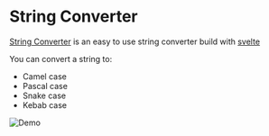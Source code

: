 # String Converter
[String Converter](https://nielsprins.github.io/string-converter/public/)
is an easy to use string converter build with [svelte](https://svelte.dev/)

You can convert a string to:
- Camel case
- Pascal case
- Snake case
- Kebab case

![Demo](https://user-images.githubusercontent.com/28888849/147415433-f157aef9-5f99-438e-b8a1-2bb3d50e9a6a.gif)
